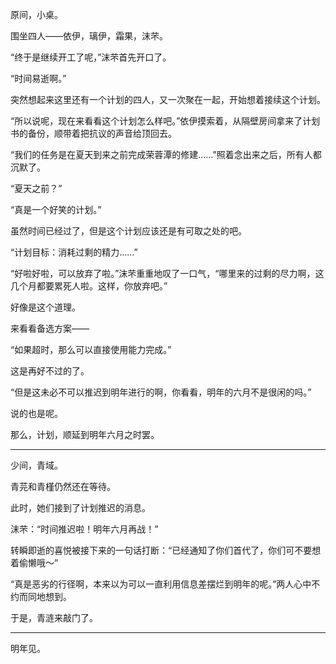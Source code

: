 原间，小桌。

围坐四人——依伊，璃伊，霜果，沫芣。

“终于是继续开工了呢，”沫芣首先开口了。

“时间易逝啊。”

突然想起来这里还有一个计划的四人，又一次聚在一起，开始想着接续这个计划。

“所以说呢，现在来看看这个计划怎么样吧。”依伊摸索着，从隔壁房间拿来了计划书的备份，顺带着把抗议的声音给顶回去。

“我们的任务是在夏天到来之前完成荣蓉潭的修建……”照着念出来之后，所有人都沉默了。

“夏天之前？”

“真是一个好笑的计划。”

虽然时间已经过了，但是这个计划应该还是有可取之处的吧。

“计划目标：消耗过剩的精力……”

“好啦好啦，可以放弃了啦。”沫芣重重地叹了一口气，“哪里来的过剩的尽力啊，这几个月都要累死人啦。这样，你放弃吧。”

好像是这个道理。

来看看备选方案——

“如果超时，那么可以直接使用能力完成。”

这是再好不过的了。

“但是这未必不可以推迟到明年进行的啊，你看看，明年的六月不是很闲的吗。”

说的也是呢。

那么，计划，顺延到明年六月之时罢。

---

少间，青域。

青芫和青槿仍然还在等待。

此时，她们接到了计划推迟的消息。

沫芣：“时间推迟啦！明年六月再战！”

转瞬即逝的喜悦被接下来的一句话打断：“已经通知了你们首代了，你们可不要想着偷懒哦～”

“真是恶劣的行径啊，本来以为可以一直利用信息差摆烂到明年的呢。”两人心中不约而同地想到。

于是，青涟来敲门了。

---

明年见。
